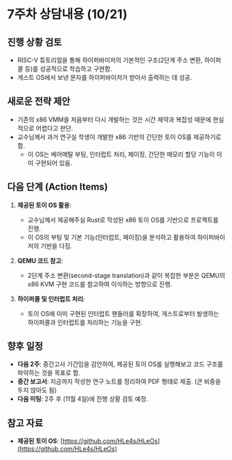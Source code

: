 # 7주차 상담내용 (10/21)

## 진행 상황 검토

- RISC-V 튜토리얼을 통해 하이퍼바이저의 기본적인 구조(2단계 주소 변환, 하이퍼콜 등)를 성공적으로 학습하고 구현함.
- 게스트 OS에서 보낸 문자를 하이퍼바이저가 받아서 출력하는 데 성공.

## 새로운 전략 제안

- 기존의 x86 VMM을 처음부터 다시 개발하는 것은 시간 제약과 복잡성 때문에 현실적으로 어렵다고 판단.
- 교수님께서 과거 연구실 학생이 개발한 x86 기반의 간단한 토이 OS를 제공하기로 함.
  - 이 OS는 베어메탈 부팅, 인터럽트 처리, 페이징, 간단한 메모리 할당 기능이 이미 구현되어 있음.

## 다음 단계 (Action Items)

1.  **제공된 토이 OS 활용**:

    - 교수님께서 제공해주실 Rust로 작성된 x86 토이 OS를 기반으로 프로젝트를 진행.
    - 이 OS의 부팅 및 기본 기능(인터럽트, 페이징)을 분석하고 활용하여 하이퍼바이저의 기반을 다짐.

2.  **QEMU 코드 참고**:

    - 2단계 주소 변환(second-stage translation)과 같이 복잡한 부분은 QEMU의 x86 KVM 구현 코드를 참고하여 이식하는 방향으로 진행.

3.  **하이퍼콜 및 인터럽트 처리**:
    - 토이 OS에 이미 구현된 인터럽트 핸들러를 확장하여, 게스트로부터 발생하는 하이퍼콜과 인터럽트를 처리하는 기능을 구현.

## 향후 일정

- **다음 2주**: 중간고사 기간임을 감안하여, 제공된 토이 OS를 실행해보고 코드 구조를 파악하는 것을 목표로 함.
- **중간 보고서**: 지금까지 작성한 연구 노트를 정리하여 PDF 형태로 제출. (큰 비중을 두지 않아도 됨)
- **다음 미팅**: 2주 후 (11월 4일)에 진행 상황 검토 예정.

## 참고 자료

- **제공된 토이 OS**: [https://github.com/HLe4s/HLeOs](https://github.com/HLe4s/HLeOs)
